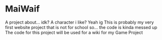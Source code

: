 # MaiWaif
A project about... idk? A character i like? Yeah ig
This is probably my very first website project that is not for school so... the code is kinda messed up
The code for this project will be used for a wiki for my Game Project
